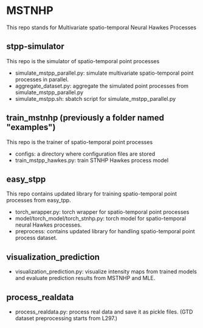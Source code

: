 # MSTNHP
This repo stands for Multivariate spatio-temporal Neural Hawkes Processes

## stpp-simulator
This repo is the simulator of spatio-temporal point processes
- simulate_mstpp_parallel.py: simulate multivariate spatio-temporal point processes in parallel.
- aggregate_dataset.py: aggregate the simulated point processes from simulate_mstpp_parallel.py
- simulate_mstpp.sh: sbatch script for simulate_mstpp_parallel.py

## train_mstnhp (previously a folder named "examples")
This repo is the trainer of spatio-temporal point processes

- configs: a directory where configuration files are stored
- train_mstpp_hawkes.py: train STNHP Hawkes process model

## easy_stpp
This repo contains updated library for training spatio-temporal point processes from easy_tpp.

- torch_wrapper.py: torch wrapper for spatio-temporal point processes
- model/torch_model/torch_stnhp.py: torch model for spatio-temporal neural Hawkes processes.
- preprocess: contains updated library for handling spatio-temporal point process dataset.

## visualization_prediction

- visualization_prediction.py: visualize intensity maps from trained models and evaluate prediction results from MSTNHP and MLE.

## process_realdata

- process_realdata.py: process real data and save it as pickle files. (GTD dataset preprocessing starts from L297.)


